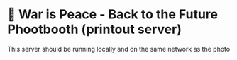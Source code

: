 # 📸 War is Peace - Back to the Future Phootbooth (printout server)

This server should be running locally and on the same network as the photo
